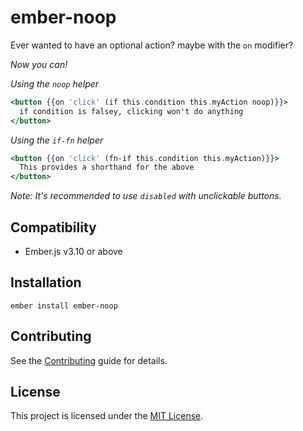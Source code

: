 ember-noop
==============================================================================

Ever wanted to have an optional action? maybe with the `on` modifier?

_Now you can!_


*Using the `noop` helper*
```hbs
<button {{on 'click' (if this.condition this.myAction noop)}}>
  if condition is falsey, clicking won't do anything
</button>
```

*Using the `if-fn` helper*
```hbs
<button {{on 'click' (fn-if this.condition this.myAction)}}>
  This provides a shorthand for the above
</button>
```


_Note: It's recommended to use `disabled` with unclickable buttons._

Compatibility
------------------------------------------------------------------------------

* Ember.js v3.10 or above


Installation
------------------------------------------------------------------------------

```
ember install ember-noop
```

Contributing
------------------------------------------------------------------------------

See the [Contributing](CONTRIBUTING.md) guide for details.


License
------------------------------------------------------------------------------

This project is licensed under the [MIT License](LICENSE.md).
